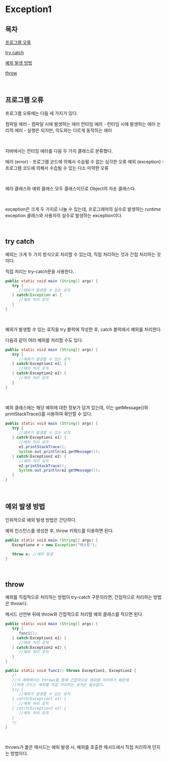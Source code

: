 # Exception1

## 목차

[프로그램 오류](#프로그램-오류)

[try catch](#try-catch)

[예외 발생 방법](#예외-발생-방법)

[throw](#throw)

<br>

## 프로그램 오류

프로그램 오류에는 다음 세 가지가 있다.

컴파일 에러 - 컴파일 시에 발생하는 에러
런타임 에러 - 런타임 시에 발생하는 에러
논리적 에러 - 실행은 되지만, 의도와는 다르게 동작하는 에러

<br>

자바에서는 런타임 에러를 다음 두 가지 클래스로 분류했다.

에러 (error) - 프로그램 코드에 의해서 수습될 수 없는 심각한 오류
예외 (exception) - 프로그램 코드에 의해서 수습될 수 있는 다소 미약한 오류

<br>

에러 클래스와 예외 클래스 모두 클래스이므로 Object의 자손 클래스다.

<br>

exception은 크게 두 가지로 나눌 수 있는데, 프로그래머의 실수로 발생하는 runtime exception 클래스와 사용자의 실수로 발생하는 exception이다.

<br>

## try catch

예외는 크게 두 가지 방식으로 처리할 수 있는데, 직접 처리하는 것과 간접 처리하는 것이다.

직접 처리는 try-catch문을 사용한다.

```java
public static void main (String[] args) {
   try {
      //예외가 발생할 수 있는 로직
   } catch(Exception e) {
      //예외 처리 로직
   }
}
```

<br>

예외가 발생할 수 있는 로직을 try 블럭에 작성한 후, catch 블럭에서 예외를 처리한다.

다음과 같이 여러 예외를 처리할 수도 있다.

```java
public static void main (String[] args) {
   try {
      //예외가 발생할 수 있는 로직
   } catch(Exception1 e1) {
      //예외 처리 로직
   } catch(Exception2 e2) {
      //예외 처리 로직
   }
}
```

<br>

예외 클래스에는 해당 예외에 대한 정보가 담겨 있는데, 이는 getMessage()와 printStackTrace()를 사용하여 확인할 수 있다.

```java
public static void main (String[] args) {
   try {
      //예외가 발생할 수 있는 로직
   } catch(Exception1 e1) {
      //예외 처리 로직
      e1.printStackTrace();
      System.out.println(e1.getMessage());
   } catch(Exception2 e2) {
      //예외 처리 로직
      e2.printStackTrace();
      System.out.println(e2.getMessage());
   }
}
```

<br>

## 예외 발생 방법

인위적으로 예외 발생 방법은 간단하다.

예외 인스턴스를 생성한 후, throw 키워드를 이용하면 된다.

```java
public static void main (String[] args) {
   Exceptione e = new Exception("테스트");

   throw e; //에러 발생
}
```

<br>

## throw

예외를 직접적으로 처리하는 방법이 try-catch 구문이라면, 간접적으로 처리하는 방법은 throw다.

메서드 선언부 뒤에 throw와 간접적으로 처리할 예외 클래스를 적으면 된다.

```java
public static void main (String[] args) {
   try {
      func1();
   } catch(Exception1 e1) {
      //예외 처리 로직
   } catch(Exception2 e2) {
      //예외 처리 로직
   }
}

public static void func1() throws Exception1, Exception2 {
   /*
   //이 예제에서는 throws를 통해 간접적으로 예외를 처리하기 때문에
   //아래 코드는 예외를 직접 처리하는 로직은 필요없다.
   try {
      //예외가 발생할 수 있는 로직
   } catch(Exception1 e1) {
      //예외 처리 로직
   } catch(Exception2 e2) {
      //예외 처리 로직
   }
   */
}
```

<br>

throws가 붙은 메서드는 예외 발생 시, 예외를 호출한 메서드에서 직접 처리하게 던지는 방법이다.

